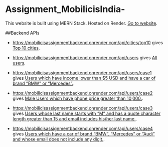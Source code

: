 # Assignment_MobilicisIndia-

This website is built using MERN Stack. Hosted on Render.
[Go to website](https://mobilicisassignment.onrender.com).

##Backend APIs

* https://mobilicisassignmentbackend.onrender.com/api/cities/top10 gives [Top 10 cities](https://mobilicisassignmentbackend.onrender.com/api/cities/top10).

* https://mobilicisassignmentbackend.onrender.com/api/users gives [All users](https://mobilicisassignmentbackend.onrender.com/api/users).

* https://mobilicisassignmentbackend.onrender.com/api/users/case1 gives [Users which have income lower than $5 USD and have a car of brand “BMW” or “Mercedes”.](https://mobilicisassignmentbackend.onrender.com/api/users/case1).

* https://mobilicisassignmentbackend.onrender.com/api/users/case2 gives [Male Users which have phone price greater than 10,000.](https://mobilicisassignmentbackend.onrender.com/api/users/case2).

* https://mobilicisassignmentbackend.onrender.com/api/users/case3 gives [Users whose last name starts with “M” and has a quote character length greater than 15 and email includes his/her last name.](https://mobilicisassignmentbackend.onrender.com/api/users/case3).

* https://mobilicisassignmentbackend.onrender.com/api/users/case4 gives [Users which have a car of brand “BMW”, “Mercedes” or “Audi” and whose email does not include any digit.](https://mobilicisassignmentbackend.onrender.com/api/users/case4).



